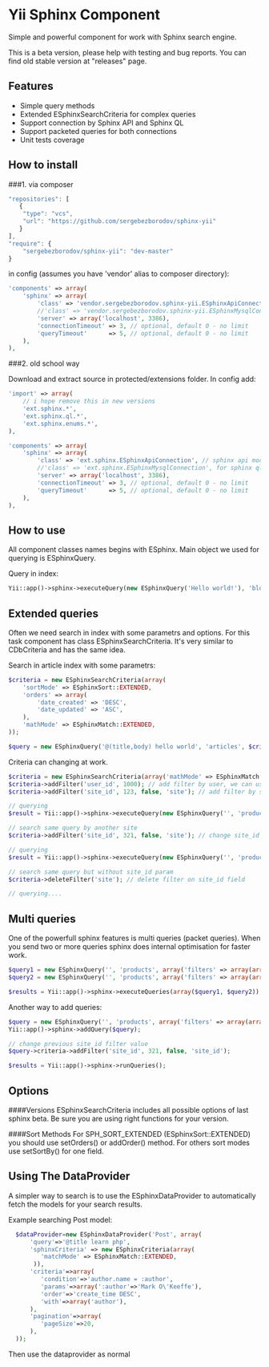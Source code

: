 Yii Sphinx Component
====================

Simple and powerful component for work with Sphinx search engine.

This is a beta version, please help with testing and bug reports.
You can find old stable version at "releases" page.

Features
--------

* Simple query methods
* Extended ESphinxSearchCriteria for complex queries
* Support connection by Sphinx API and Sphinx QL
* Support packeted queries for both connections
* Unit tests coverage


How to install
--------------

###1. via composer

```javascript
"repositories": [
   {
    "type": "vcs",
    "url": "https://github.com/sergebezborodov/sphinx-yii"
   }
],
"require": {
    "sergebezborodov/sphinx-yii": "dev-master"
}
```

in config (assumes you have 'vendor' alias to composer directory):

```php
'components' => array(
    'sphinx' => array(
        'class' => 'vendor.sergebezborodov.sphinx-yii.ESphinxApiConnection', // sphinx api mode
        //'class' => 'vendor.sergebezborodov.sphinx-yii.ESphinxMysqlConnection', for sphinx ql mode
        'server' => array('localhost', 3386),
        'connectionTimeout' => 3, // optional, default 0 - no limit
        'queryTimeout'      => 5, // optional, default 0 - no limit
    ),
),
```


###2. old school way

Download and extract source in protected/extensions folder. In config add:

```php
'import' => array(
    // i hope remove this in new versions
    'ext.sphinx.*',
    'ext.sphinx.ql.*',
    'ext.sphinx.enums.*',
),

'components' => array(
    'sphinx' => array(
        'class' => 'ext.sphinx.ESphinxApiConnection', // sphinx api mode
        //'class' => 'ext.sphinx.ESphinxMysqlConnection', for sphinx ql mode
        'server' => array('localhost', 3386),
        'connectionTimeout' => 3, // optional, default 0 - no limit
        'queryTimeout'      => 5, // optional, default 0 - no limit
    ),
),
```


How to use
----------

All component classes names begins with ESphinx.
Main object we used for querying is ESphinxQuery.

Query in index:
```php
Yii::app()->sphinx->executeQuery(new ESphinxQuery('Hello world!'), 'blog');
```


Extended queries
----------------
Often we need search in index with some parametrs and options. For this task component has class ESphinxSearchCriteria.
It's very similar to CDbCriteria and has the same idea.

Search in article index with some parametrs:

```php
$criteria = new ESphinxSearchCriteria(array(
    'sortMode' => ESphinxSort::EXTENDED,
    'orders' => array(
        'date_created' => 'DESC',
        'date_updated' => 'ASC',
    ),
    'mathMode' => ESphinxMatch::EXTENDED,
));

$query = new ESphinxQuery('@(title,body) hello world', 'articles', $criteria);
```

Criteria can changing at work.

```php
$criteria = new ESphinxSearchCriteria(array('mathMode' => ESphinxMatch::EXTENDED));
$criteria->addFilter('user_id', 1000); // add filter by user, we can use integer or integer array
$criteria->addFilter('site_id', 123, false, 'site'); // add filter by site_id field with key value (will used later)

// querying
$result = Yii::app()->sphinx->executeQuery(new ESphinxQuery('', 'products', $criteria));

// search same query by another site
$criteria->addFilter('site_id', 321, false, 'site'); // change site_id param value

// querying
$result = Yii::app()->sphinx->executeQuery(new ESphinxQuery('', 'products', $criteria));

// search same query but without site_id param
$criteria->deleteFilter('site'); // delete filter on site_id field

// querying....
```


Multi queries
-------------
One of the powerfull sphinx features is multi queries (packet queries). When you send two or more queries
sphinx does internal optimisation for faster work.

```php
$query1 = new ESphinxQuery('', 'products', array('filters' => array(array('site_id', 123))));
$query2 = new ESphinxQuery('', 'products', array('filters' => array(array('site_id', 321))));

$results = Yii::app()->sphinx->executeQueries(array($query1, $query2));
```


Another way to add queries:

```php
$query = new ESphinxQuery('', 'products', array('filters' => array(array('site_id', 123, 'key' => 'site_id')))));
Yii::app()->sphinx->addQuery($query);

// change previous site_id filter value
$query->criteria->addFilter('site_id', 321, false, 'site_id');

$results = Yii::app()->sphinx->runQueries();
```

Options
-------

####Versions
ESphinxSearchCriteria includes all possible options of last sphinx beta.
Be sure you are using right functions for your version.

####Sort Methods
For SPH_SORT_EXTENDED (ESphinxSort::EXTENDED) you should use setOrders() or addOrder() method.
For others sort modes use setSortBy() for one field.

Using The DataProvider
----------------------
A simpler way to search is to use the ESphinxDataProvider to automatically fetch the models for your search results.

Example searching Post model:
```php
  $dataProvider=new ESphinxDataProvider('Post', array(
      'query'=>'@title learn php',
      'sphinxCriteria' => new ESphinxCriteria(array(
         'matchMode' => ESphinxMatch::EXTENDED,
       )),
      'criteria'=>array(
         'condition'=>'author.name = :author',
         'params'=>array(':author'=>'Mark O\'Keeffe'),
         'order'=>'create_time DESC',
         'with'=>array('author'),
      ),
      'pagination'=>array(
         'pageSize'=>20,
      ),
  ));
```

Then use the dataprovider as normal